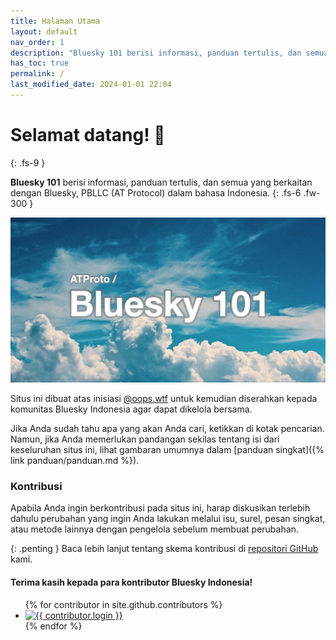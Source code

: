 ```yaml
---
title: Halaman Utama
layout: default
nav_order: 1
description: "Bluesky 101 berisi informasi, panduan tertulis, dan semua yang berkaitan dengan Bluesky"
has_toc: true
permalink: /
last_modified_date: 2024-01-01 22:04
---
```


# Selamat datang! 👋
{: .fs-9 }

**Bluesky 101** berisi informasi, panduan tertulis, dan semua yang berkaitan dengan Bluesky, PBLLC (AT Protocol) dalam bahasa Indonesia.
{: .fs-6 .fw-300 }

![](assets/social-card-default.jpg)

Situs ini dibuat atas inisiasi [@oops.wtf](https://bsky.app/profile/oops.wtf) untuk kemudian diserahkan kepada komunitas Bluesky Indonesia agar dapat dikelola bersama.

Jika Anda sudah tahu apa yang akan Anda cari, ketikkan di kotak pencarian. Namun, jika Anda memerlukan pandangan sekilas tentang isi dari keseluruhan situs ini, lihat gambaran umumnya dalam [panduan singkat]({% link panduan/panduan.md %}).

### Kontribusi

Apabila Anda ingin berkontribusi pada situs ini, harap diskusikan terlebih dahulu perubahan yang ingin Anda lakukan melalui isu, surel, pesan singkat, atau metode lainnya dengan pengelola sebelum membuat perubahan. 

{: .penting }
Baca lebih lanjut tentang skema kontribusi di [repositori GitHub](https://github.com/oops-wtf/bsky-doc#skema-kontribusi) kami.

#### Terima kasih kepada para kontributor Bluesky Indonesia!

<ul class="list-style-none">
{% for contributor in site.github.contributors %}
  <li class="d-inline-block mr-1">
     <a href="{{ contributor.html_url }}"><img src="{{ contributor.avatar_url }}" width="32" height="32" alt="{{ contributor.login }}"></a>
  </li>
{% endfor %}
</ul>